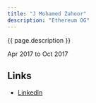 ```yaml
---
title: "J Mohamed Zahoor"
description: "Ethereum OG"
---
```


{{ page.description }}

Apr 2017 to Oct 2017

## Links
- [LinkedIn](https://www.linkedin.com/in/j-mohamed-zahoor-294b1020/)
